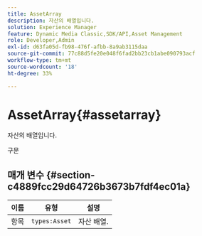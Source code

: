 ```yaml
---
title: AssetArray
description: 자산의 배열입니다.
solution: Experience Manager
feature: Dynamic Media Classic,SDK/API,Asset Management
role: Developer,Admin
exl-id: d63fa05d-fb98-476f-afbb-8a9ab3115daa
source-git-commit: 77c88d5fe20e048f6fad2bb23cb1abe090793acf
workflow-type: tm+mt
source-wordcount: '18'
ht-degree: 33%

---
```


# AssetArray{#assetarray}

자산의 배열입니다.

구문

## 매개 변수 {#section-c4889fcc29d64726b3673b7fdf4ec01a}

| 이름 | 유형 | 설명 |
|---|---|---|
| 항목 | `types:Asset` | 자산 배열. |
